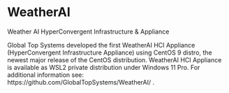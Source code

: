 # WeatherAI
<!-- wp:paragraph -->
<p>Weather AI HyperConvergent Infrastructure & Appliance</p>
<!-- /wp:paragraph -->

<!-- wp:paragraph {"align":"justify"} -->
<p class="has-text-align-justify">Global Top Systems developed the first WeatherAI HCI Appliance (HyperConvergent Infrastructure Appliance) using CentOS 9 distro, the newest major release of the CentOS distribution. WeatherAI HCI Appliance is available as WSL2 private distribution under Windows 11 Pro. For additional information see: https://github.com/GlobalTopSystems/WeatherAI/ . </p>
<!-- /wp:paragraph -->
